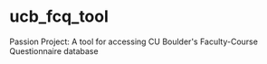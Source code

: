 # ucb_fcq_tool
Passion Project: A tool for accessing CU Boulder's Faculty-Course Questionnaire database
